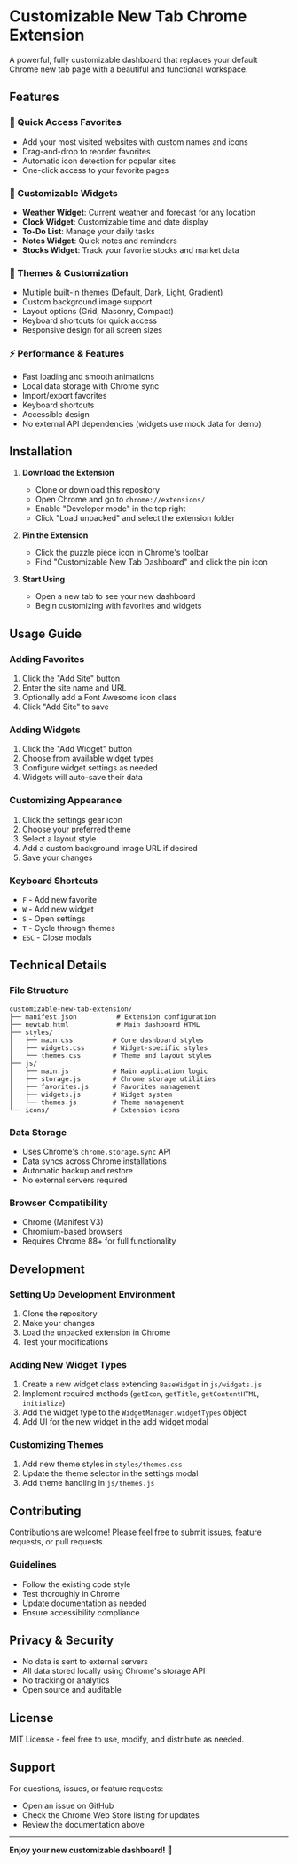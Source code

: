 # Customizable New Tab Chrome Extension

A powerful, fully customizable dashboard that replaces your default Chrome new tab page with a beautiful and functional workspace.

## Features

### 🔖 Quick Access Favorites
- Add your most visited websites with custom names and icons
- Drag-and-drop to reorder favorites
- Automatic icon detection for popular sites
- One-click access to your favorite pages

### 🧩 Customizable Widgets
- **Weather Widget**: Current weather and forecast for any location
- **Clock Widget**: Customizable time and date display
- **To-Do List**: Manage your daily tasks
- **Notes Widget**: Quick notes and reminders
- **Stocks Widget**: Track your favorite stocks and market data

### 🎨 Themes & Customization
- Multiple built-in themes (Default, Dark, Light, Gradient)
- Custom background image support
- Layout options (Grid, Masonry, Compact)
- Keyboard shortcuts for quick access
- Responsive design for all screen sizes

### ⚡ Performance & Features
- Fast loading and smooth animations
- Local data storage with Chrome sync
- Import/export favorites
- Keyboard shortcuts
- Accessible design
- No external API dependencies (widgets use mock data for demo)

## Installation

1. **Download the Extension**
   - Clone or download this repository
   - Open Chrome and go to `chrome://extensions/`
   - Enable "Developer mode" in the top right
   - Click "Load unpacked" and select the extension folder

2. **Pin the Extension**
   - Click the puzzle piece icon in Chrome's toolbar
   - Find "Customizable New Tab Dashboard" and click the pin icon

3. **Start Using**
   - Open a new tab to see your new dashboard
   - Begin customizing with favorites and widgets

## Usage Guide

### Adding Favorites
1. Click the "Add Site" button
2. Enter the site name and URL
3. Optionally add a Font Awesome icon class
4. Click "Add Site" to save

### Adding Widgets
1. Click the "Add Widget" button
2. Choose from available widget types
3. Configure widget settings as needed
4. Widgets will auto-save their data

### Customizing Appearance
1. Click the settings gear icon
2. Choose your preferred theme
3. Select a layout style
4. Add a custom background image URL if desired
5. Save your changes

### Keyboard Shortcuts
- `F` - Add new favorite
- `W` - Add new widget
- `S` - Open settings
- `T` - Cycle through themes
- `ESC` - Close modals

## Technical Details

### File Structure
```
customizable-new-tab-extension/
├── manifest.json          # Extension configuration
├── newtab.html            # Main dashboard HTML
├── styles/
│   ├── main.css          # Core dashboard styles
│   ├── widgets.css       # Widget-specific styles
│   └── themes.css        # Theme and layout styles
├── js/
│   ├── main.js           # Main application logic
│   ├── storage.js        # Chrome storage utilities
│   ├── favorites.js      # Favorites management
│   ├── widgets.js        # Widget system
│   └── themes.js         # Theme management
└── icons/                # Extension icons
```

### Data Storage
- Uses Chrome's `chrome.storage.sync` API
- Data syncs across Chrome installations
- Automatic backup and restore
- No external servers required

### Browser Compatibility
- Chrome (Manifest V3)
- Chromium-based browsers
- Requires Chrome 88+ for full functionality

## Development

### Setting Up Development Environment
1. Clone the repository
2. Make your changes
3. Load the unpacked extension in Chrome
4. Test your modifications

### Adding New Widget Types
1. Create a new widget class extending `BaseWidget` in `js/widgets.js`
2. Implement required methods (`getIcon`, `getTitle`, `getContentHTML`, `initialize`)
3. Add the widget type to the `WidgetManager.widgetTypes` object
4. Add UI for the new widget in the add widget modal

### Customizing Themes
1. Add new theme styles in `styles/themes.css`
2. Update the theme selector in the settings modal
3. Add theme handling in `js/themes.js`

## Contributing

Contributions are welcome! Please feel free to submit issues, feature requests, or pull requests.

### Guidelines
- Follow the existing code style
- Test thoroughly in Chrome
- Update documentation as needed
- Ensure accessibility compliance

## Privacy & Security

- No data is sent to external servers
- All data stored locally using Chrome's storage API
- No tracking or analytics
- Open source and auditable

## License

MIT License - feel free to use, modify, and distribute as needed.

## Support

For questions, issues, or feature requests:
- Open an issue on GitHub
- Check the Chrome Web Store listing for updates
- Review the documentation above

---

**Enjoy your new customizable dashboard!** 🚀
